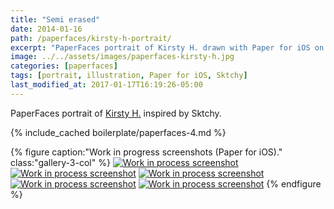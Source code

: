 ```yaml
---
title: "Semi erased"
date: 2014-01-16
path: /paperfaces/kirsty-h-portrait/
excerpt: "PaperFaces portrait of Kirsty H. drawn with Paper for iOS on an iPad."
image: ../../assets/images/paperfaces-kirsty-h.jpg
categories: [paperfaces]
tags: [portrait, illustration, Paper for iOS, Sktchy]
last_modified_at: 2017-01-17T16:19:26-05:00
---
```


PaperFaces portrait of [Kirsty H.](https://sktchy.com/A73olc) inspired by Sktchy.

{% include_cached boilerplate/paperfaces-4.md %}

{% figure caption:"Work in progress screenshots (Paper for iOS)." class:"gallery-3-col" %}
[![Work in process screenshot](../../assets/images/paperfaces-kirsty-h-process-1-750.jpg)](../../assets/images/paperfaces-kirsty-h-process-1-lg.jpg)
[![Work in process screenshot](../../assets/images/paperfaces-kirsty-h-process-2-600.jpg)](../../assets/images/paperfaces-kirsty-h-process-2-lg.jpg)
[![Work in process screenshot](../../assets/images/paperfaces-kirsty-h-process-3-600.jpg)](../../assets/images/paperfaces-kirsty-h-process-3-lg.jpg)
[![Work in process screenshot](../../assets/images/paperfaces-kirsty-h-process-4-600.jpg)](../../assets/images/paperfaces-kirsty-h-process-4-lg.jpg)
[![Work in process screenshot](../../assets/images/paperfaces-kirsty-h-process-5-600.jpg)](../../assets/images/paperfaces-kirsty-h-process-5-lg.jpg)
{% endfigure %}
